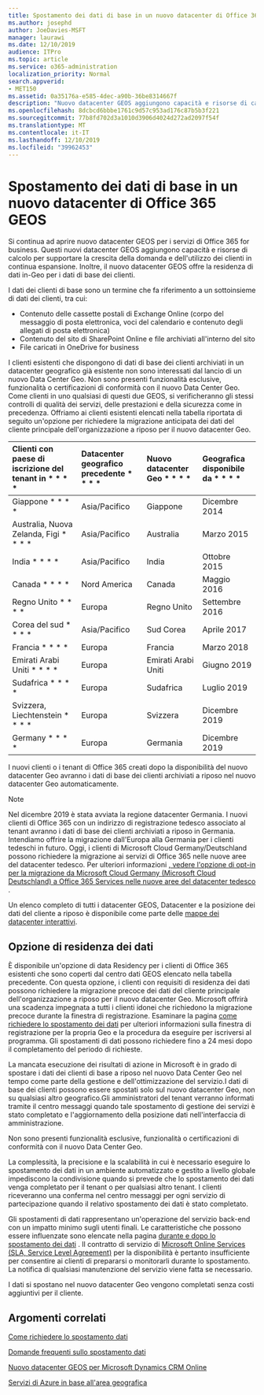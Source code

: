 ```yaml
---
title: Spostamento dei dati di base in un nuovo datacenter di Office 365 GEOS
ms.author: josephd
author: JoeDavies-MSFT
manager: laurawi
ms.date: 12/10/2019
audience: ITPro
ms.topic: article
ms.service: o365-administration
localization_priority: Normal
search.appverid:
- MET150
ms.assetid: 0a35176a-e585-4dec-a90b-36be8314667f
description: "Nuovo datacenter GEOS aggiungono capacità e risorse di calcolo per supportare la crescente domanda e la crescita dell'utilizzo dei clienti. Inoltre, il nuovo datacenter GEOS offre la residenza di dati in-Geo per i dati di base dei clienti. I dati dei clienti di base sono un termine che fa riferimento a un sottoinsieme di dati dei clienti definiti nelle condizioni dei servizi online Microsoft: contenuto delle cassette postali di Exchange Online (corpo del messaggio di posta elettronica, voci del calendario e contenuto degli allegati di posta elettronica) e contenuto del sito di SharePoint Online e file archiviati all'interno del sito e i file caricati in OneDrive for business."
ms.openlocfilehash: 8dcbcd6bbbe1761c9d57c953ad176c87b5b3f221
ms.sourcegitcommit: 77b8fd702d3a1010d3906d4024d272ad2097f54f
ms.translationtype: MT
ms.contentlocale: it-IT
ms.lasthandoff: 12/10/2019
ms.locfileid: "39962453"
---
```

# <a name="moving-core-data-to-new-office-365-datacenter-geos"></a>Spostamento dei dati di base in un nuovo datacenter di Office 365 GEOS

Si continua ad aprire nuovo datacenter GEOS per i servizi di Office 365 for business. Questi nuovi datacenter GEOS aggiungono capacità e risorse di calcolo per supportare la crescita della domanda e dell'utilizzo dei clienti in continua espansione. Inoltre, il nuovo datacenter GEOS offre la residenza di dati in-Geo per i dati di base dei clienti. 

I dati dei clienti di base sono un termine che fa riferimento a un sottoinsieme di dati dei clienti, tra cui: 
- Contenuto delle cassette postali di Exchange Online (corpo del messaggio di posta elettronica, voci del calendario e contenuto degli allegati di posta elettronica)
- Contenuto del sito di SharePoint Online e file archiviati all'interno del sito
- File caricati in OneDrive for business 
  
I clienti esistenti che dispongono di dati di base dei clienti archiviati in un datacenter geografico già esistente non sono interessati dal lancio di un nuovo Data Center Geo. Non sono presenti funzionalità esclusive, funzionalità o certificazioni di conformità con il nuovo Data Center Geo. Come clienti in uno qualsiasi di questi due GEOS, si verificheranno gli stessi controlli di qualità dei servizi, delle prestazioni e della sicurezza come in precedenza. Offriamo ai clienti esistenti elencati nella tabella riportata di seguito un'opzione per richiedere la migrazione anticipata dei dati del cliente principale dell'organizzazione a riposo per il nuovo datacenter Geo.
  
|Clienti con paese di iscrizione del tenant in * * * *|Datacenter geografico precedente * * * *|Nuovo datacenter Geo * * * *|Geografica disponibile da * * * *|
|:-----|:-----|:-----|:-----|
|Giappone * * * *| Asia/Pacifico | Giappone | Dicembre 2014 |
|Australia, Nuova Zelanda, Figi * * * *| Asia/Pacifico | Australia | Marzo 2015 |
|India * * * *| Asia/Pacifico | India | Ottobre 2015 |
|Canada * * * *| Nord America | Canada | Maggio 2016 |
|Regno Unito * * * *| Europa | Regno Unito | Settembre 2016 |
|Corea del sud * * * *| Asia/Pacifico | Sud Corea | Aprile 2017 |
|Francia * * * *| Europa | Francia | Marzo 2018 |
|Emirati Arabi Uniti * * * *| Europa | Emirati Arabi Uniti | Giugno 2019 |
|Sudafrica * * * *| Europa | Sudafrica | Luglio 2019 |
|Svizzera, Liechtenstein * * * *| Europa | Svizzera | Dicembre 2019 |
|Germany * * * *| Europa | Germania | Dicembre 2019 |
  
I nuovi clienti o i tenant di Office 365 creati dopo la disponibilità del nuovo datacenter Geo avranno i dati di base dei clienti archiviati a riposo nel nuovo datacenter Geo automaticamente.


>[!Note]
>Nel dicembre 2019 è stata avviata la regione datacenter Germania. I nuovi clienti di Office 365 con un indirizzo di registrazione tedesco associato al tenant avranno i dati di base dei clienti archiviati a riposo in Germania. Intendiamo offrire la migrazione dall'Europa alla Germania per i clienti tedeschi in futuro. Oggi, i clienti di Microsoft Cloud Germany/Deutschland possono richiedere la migrazione ai servizi di Office 365 nelle nuove aree del datacenter tedesco. Per ulteriori informazioni [, vedere l'opzione di opt-in per la migrazione da Microsoft Cloud Germany (Microsoft Cloud Deutschland) a Office 365 Services nelle nuove aree del datacenter tedesco](https://aka.ms/office365germanymoveoptin) .
>
  
Un elenco completo di tutti i datacenter GEOS, Datacenter e la posizione dei dati del cliente a riposo è disponibile come parte delle [mappe dei datacenter interattivi](https://office.com/datamaps). 
  
## <a name="data-residency-option"></a>Opzione di residenza dei dati

È disponibile un'opzione di data Residency per i clienti di Office 365 esistenti che sono coperti dal centro dati GEOS elencato nella tabella precedente. Con questa opzione, i clienti con requisiti di residenza dei dati possono richiedere la migrazione precoce dei dati del cliente principale dell'organizzazione a riposo per il nuovo datacenter Geo.  Microsoft offrirà una scadenza impegnata a tutti i clienti idonei che richiedono la migrazione precoce durante la finestra di registrazione.  Esaminare la pagina [come richiedere lo spostamento dei dati](request-your-data-move.md) per ulteriori informazioni sulla finestra di registrazione per la propria Geo e la procedura da eseguire per iscriversi al programma.  Gli spostamenti di dati possono richiedere fino a 24 mesi dopo il completamento del periodo di richieste.

La mancata esecuzione dei risultati di azione in Microsoft è in grado di spostare i dati dei clienti di base a riposo nel nuovo Data Center Geo nel tempo come parte della gestione e dell'ottimizzazione del servizio.I dati di base dei clienti possono essere spostati solo sul nuovo datacenter Geo, non su qualsiasi altro geografico.Gli amministratori del tenant verranno informati tramite il centro messaggi quando tale spostamento di gestione dei servizi è stato completato e l'aggiornamento della posizione dati nell'interfaccia di amministrazione.
   
Non sono presenti funzionalità esclusive, funzionalità o certificazioni di conformità con il nuovo Data Center Geo.
    
La complessità, la precisione e la scalabilità in cui è necessario eseguire lo spostamento dei dati in un ambiente automatizzato e gestito a livello globale impediscono la condivisione quando si prevede che lo spostamento dei dati venga completato per il tenant o per qualsiasi altro tenant. I clienti riceveranno una conferma nel centro messaggi per ogni servizio di partecipazione quando il relativo spostamento dei dati è stato completato. 
    
Gli spostamenti di dati rappresentano un'operazione del servizio back-end con un impatto minimo sugli utenti finali. Le caratteristiche che possono essere influenzate sono elencate nella pagina [durante e dopo lo spostamento dei dati](during-and-after-your-data-move.md) . Il contratto di servizio di [Microsoft Online Services (SLA, Service Level Agreement)](https://go.microsoft.com/fwlink/p/?LinkId=523897) per la disponibilità è pertanto insufficiente per consentire ai clienti di prepararsi o monitorarli durante lo spostamento. La notifica di qualsiasi manutenzione del servizio viene fatta se necessario. 

I dati si spostano nel nuovo datacenter Geo vengono completati senza costi aggiuntivi per il cliente.
    
## <a name="related-topics"></a>Argomenti correlati 
 
[Come richiedere lo spostamento dati](request-your-data-move.md)
    
[Domande frequenti sullo spostamento dati](data-move-faq.md)
  
[Nuovo datacenter GEOS per Microsoft Dynamics CRM Online](https://go.microsoft.com/fwlink/p/?Linkid=615924)
  
[Servizi di Azure in base all'area geografica](https://azure.microsoft.com/regions/)
